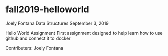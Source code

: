 # fall2019-helloworld
Joely Fontana
Data Structures 
September 3, 2019

Hello World Assignment
First assignment designed to help learn how to use github and connect it to docker

Contributers: Joely Fontana

